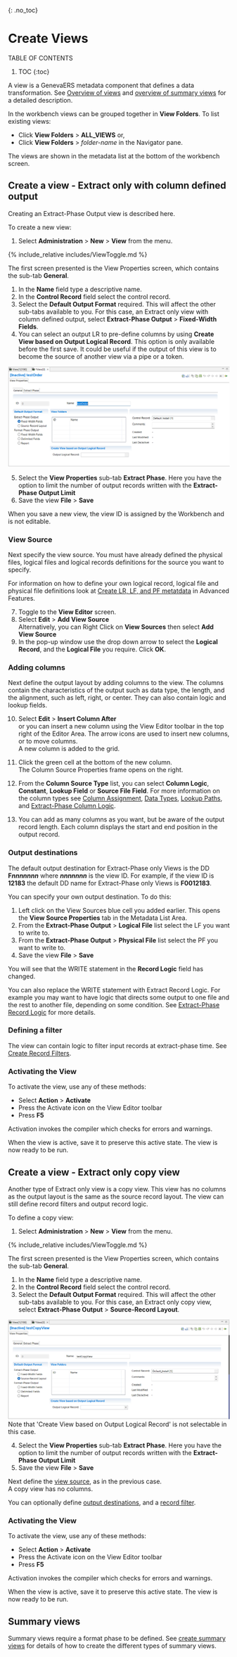 {: .no_toc}
# Create Views

TABLE OF CONTENTS 
1. TOC
{:toc}  

A view is a GenevaERS metadata component that defines a data transformation. See [Overview of views](../OverviewViews.md) and [overview of summary views](../OverviewFormatViews.md) for a detailed description.

In the workbench views can be grouped together in **View Folders**. To list existing views:  

- Click **View Folders** > **ALL_VIEWS** or,
- Click **View Folders** > *folder-name* in the Navigator pane.

The views are shown in the metadata list at the bottom of the workbench screen.

## Create a view - Extract only with column defined output

Creating an Extract-Phase Output view is described here.  

To create a new view:

1. Select **Administration** > **New** > **View** from the menu.  

{% include_relative includes/ViewToggle.md %}

The first screen presented is the View Properties screen, which contains the sub-tab **General**.

1. In the **Name** field  type a descriptive name.
2. In the **Control Record** field select the control record.
3. Select the **Default Output Format** required. This will affect the other sub-tabs available to you. For this case, an Extract only view with column defined output, select **Extract-Phase Output** > **Fixed-Width Fields**.
4. You can select an output LR to pre-define columns by using **Create View based on Output Logical Record**.  This option is only available before the first save. It could be useful if the output of this view is to become the source of another view via a pipe or a token.

![New View Properties General tab.](../../images/CreateViewNew.png)

5. Select the **View Properties** sub-tab **Extract Phase**. Here you have the option to limit the number of output records written with the **Extract-Phase Output Limit**
6. Save the view **File** > **Save**  

When you save a new view, the view ID is assigned by the Workbench and is not editable.

### View Source 

Next specify the view source. You must have already defined the physical files, logical files and logical records definitions for the source you want to specify.

For information on how to define your own logical record, logical file and physical file definitions look at [Create LR, LF, and PF metatdata](../../AdvancedFeatures/MetaData/CreateLRLFPFs.md) in Advanced Features.

7. Toggle to the **View Editor** screen.
8. Select **Edit** > **Add View Source**  
   Alternatively, you can Right Click on **View Sources** then select **Add View Source**
9. In the pop-up window use the drop down arrow to select the **Logical Record**, and the **Logical File** you require. Click **OK**.

### Adding columns

Next define the output layout by adding columns to the view. The columns contain the characteristics of the output such as data type, the length, and the alignment, such as left, right, or center. They can also contain logic and lookup fields.

10. Select **Edit** > **Insert Column After**  
or you can insert a new column using the View Editor toolbar in the top right of the Editor Area. The arrow icons are used to insert new columns, or to move columns.  
A new column is added to the grid.
11.  Click the green cell at the bottom of the new column.  
The Column Source Properties frame opens on the right.  
12.  From the **Column Source Type** list, you can select 
**Column Logic**, 
**Constant**, 
**Lookup Field** or 
**Source File Field**. 
For more information on the column types see [Column Assignment](../ColumnLogic.md), [Data Types](./DataTypes.md), [Lookup Paths](../OverviewLookupPaths.md), and [Extract-Phase Column Logic](../../Reference/Workbench/LogicTextECLStatements.md).

13. You can add as many columns as you want, but be aware of the output record length. Each column displays the start and end position in the output record.

### Output destinations

The default output destination for Extract-Phase only Views is the DD **F*****nnnnnnn*** where ***nnnnnnn*** is the view ID. For example, if the view ID is **12183** the default DD name for Extract-Phase only Views is **F0012183**.

You can specify your own output destination. To do this:

1. Left click on the View Sources blue cell you added earlier. This opens the **View Source Properties** tab in the Metadata List Area.
2. From the **Extract-Phase Output** > **Logical File** list select the LF you want to write to.
3. From the **Extract-Phase Output** > **Physical File** list select the PF you want to write to.
4. Save the view **File** > **Save**

You will see that the WRITE statement in the **Record Logic** field has changed.

You can also replace the WRITE statement with Extract Record Logic. For example you may want to have logic that directs some output to one file and the rest to another file, depending on some condition. See [Extract-Phase Record Logic](../../Reference/Workbench/LogicTextERLStatements.md) for more details.

### Defining a filter

The view can contain logic to filter input records at extract-phase time.  See [Create Record Filters](./CreateRecordFilters.md).

### Activating the View 

To activate the view, use any of these methods: 
- Select  **Action** > **Activate** 
- Press the Activate icon on the View Editor toolbar 
- Press **F5**

Activation invokes the compiler which checks for errors and warnings.

When the view is active, save it to preserve this active state. The view is now ready to be run.

## Create a view - Extract only copy view

Another type of Extract only view is a copy view. This view has no columns as the output layout is the same as the source record layout. The view can still define record filters and output record logic.

To define a copy view:

1. Select **Administration** > **New** > **View** from the menu.  

{% include_relative includes/ViewToggle.md %}

The first screen presented is the View Properties screen, which contains the sub-tab **General**.

1. In the **Name** field  type a descriptive name.
2. In the **Control Record** field select the control record.
3. Select the **Default Output Format** required. This will affect the other sub-tabs available to you. For this case, an Extract only copy view, select **Extract-Phase Output** > **Source-Record Layout**.

![New View Properties General tab.](../../images/CreateViewCopy.png)
Note that 'Create View based on Output Logical Record' is not selectable in this case.

4. Select the **View Properties** sub-tab **Extract Phase**. Here you have the option to limit the number of output records written with the **Extract-Phase Output Limit**
5. Save the view **File** > **Save**  

Next define the [view source](#view-source), as in the previous case.  
A copy view has no columns.

You can optionally define [output destinations](#output-destinations), and a [record filter](#defining-a-filter).

### Activating the View 

To activate the view, use any of these methods: 
- Select  **Action** > **Activate** 
- Press the Activate icon on the View Editor toolbar 
- Press **F5**

Activation invokes the compiler which checks for errors and warnings.

When the view is active, save it to preserve this active state. The view is now ready to be run.

## Summary views

Summary views require a format phase to be defined. See [create summary views](./CreateSummaryView.md) for details of how to create the different types of summary views.
